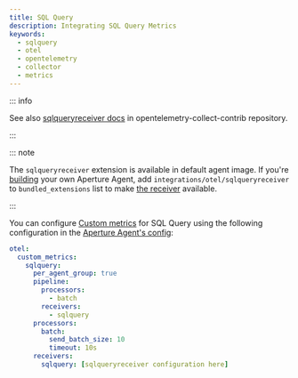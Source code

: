 ```yaml
---
title: SQL Query
description: Integrating SQL Query Metrics
keywords:
  - sqlquery
  - otel
  - opentelemetry
  - collector
  - metrics
---
```


::: info

See also [sqlqueryreceiver docs][receiver] in opentelemetry-collect-contrib
repository.

:::

::: note

The `sqlqueryreceiver` extension is available in default agent image. If you're
[building][build] your own Aperture Agent, add
`integrations/otel/sqlqueryreceiver` to `bundled_extensions` list to make [the
receiver][receiver] available.

:::

You can configure [Custom metrics][custom-metrics] for SQL Query using the
following configuration in the [Aperture Agent's config][agent-config]:

```yaml
otel:
  custom_metrics:
    sqlquery:
      per_agent_group: true
      pipeline:
        processors:
          - batch
        receivers:
          - sqlquery
      processors:
        batch:
          send_batch_size: 10
          timeout: 10s
      receivers:
        sqlquery: [sqlqueryreceiver configuration here]
```

[build]: /reference/aperturectl/build/agent/agent.md
[receiver]:
  https://github.com/open-telemetry/opentelemetry-collector-contrib/tree/main/receiver/sqlqueryreceiver
[custom-metrics]: /reference/configuration/agent.md#custom-metrics-config
[agent-config]: /reference/configuration/agent.md#agent-o-t-e-l-config
